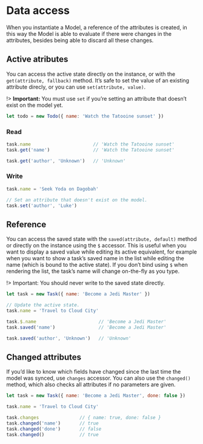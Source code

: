 # Data access

When you instantiate a Model, a reference of the attributes is created, in this way the Model is able to evaluate if there were changes in the attributes, besides being able to discard all these changes.

## Active atributes

You can access the active state directly on the instance, or with the `get(attribute, fallback)` method. It’s safe to set the value of an existing attribute direcly, or you can use `set(attribute, value)`.

!> **Important:** You must use `set` if you’re setting an attribute that doesn’t exist on the model yet.

```javascript
let todo = new Todo({ name: 'Watch the Tatooine sunset' })
```

### Read

```javascript
task.name                       // 'Watch the Tatooine sunset'
task.get('name')                // 'Watch the Tatooine sunset'

task.get('author', 'Unknown')   // 'Unknown'
```

### Write

```javascript
task.name = 'Seek Yoda on Dagobah'

// Set an attribute that doesn't exist on the model.
task.set('author', 'Luke')
```


## Reference

You can access the saved state with the `saved(attribute, default)` method or directly on the instance using the `$` accessor. This is useful when you want to display a saved value while editing its active equivalent, for example when you want to show a task’s saved name in the list while editing the name (which is bound to the active state). If you don’t bind using `$` when rendering the list, the task’s name will change on-the-fly as you type.

!> Important: You should never write to the saved state directly.

```javascript
let task = new Task({ name: 'Become a Jedi Master' })

// Update the active state.
task.name = 'Travel to Cloud City'

task.$.name                       // 'Become a Jedi Master'
task.saved('name')                // 'Become a Jedi Master'

task.saved('author', 'Unknown')   // 'Unknown'
```

## Changed attributes

If you’d like to know which fields have changed since the last time the model was synced, use `changes` accessor. You can also use the `changed()` method, which also checks all attributes if no parameters are given.

```javascript
let task = new Task({ name: 'Become a Jedi Master', done: false })

task.name = 'Travel to Cloud City'

task.changes               // { name: true, done: false }
task.changed('name')       // true
task.changed('done')       // false
task.changed()             // true

```